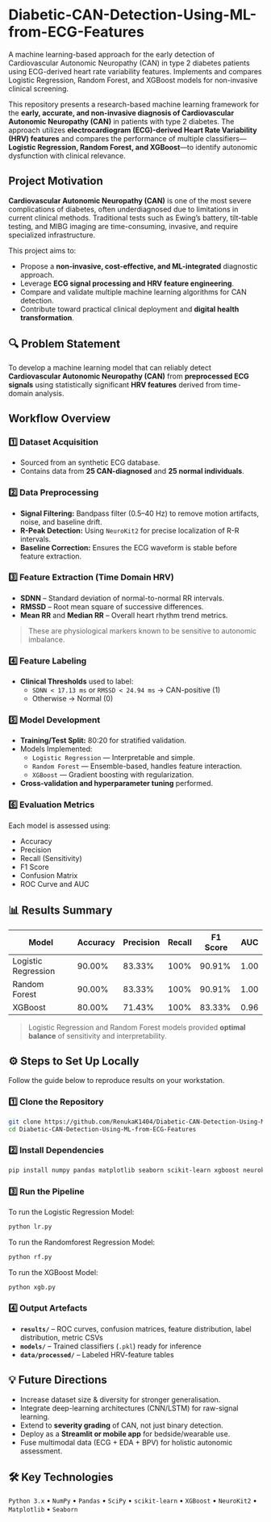 # Diabetic-CAN-Detection-Using-ML-from-ECG-Features
A machine learning-based approach for the early detection of Cardiovascular Autonomic Neuropathy (CAN) in type 2 diabetes patients using ECG-derived heart rate variability features. Implements and compares Logistic Regression, Random Forest, and XGBoost models for non-invasive clinical screening.

This repository presents a research-based machine learning framework for the **early, accurate, and non-invasive diagnosis of Cardiovascular Autonomic Neuropathy (CAN)** in patients with type 2 diabetes. The approach utilizes **electrocardiogram (ECG)-derived Heart Rate Variability (HRV) features** and compares the performance of multiple classifiers—**Logistic Regression, Random Forest, and XGBoost**—to identify autonomic dysfunction with clinical relevance.

## Project Motivation

**Cardiovascular Autonomic Neuropathy (CAN)** is one of the most severe complications of diabetes, often underdiagnosed due to limitations in current clinical methods. Traditional tests such as Ewing’s battery, tilt-table testing, and MIBG imaging are time-consuming, invasive, and require specialized infrastructure.

This project aims to:

- Propose a **non-invasive, cost-effective, and ML-integrated** diagnostic approach.
- Leverage **ECG signal processing and HRV feature engineering**.
- Compare and validate multiple machine learning algorithms for CAN detection.
- Contribute toward practical clinical deployment and **digital health transformation**.


## 🔍 Problem Statement

To develop a machine learning model that can reliably detect **Cardiovascular Autonomic Neuropathy (CAN)** from **preprocessed ECG signals** using statistically significant **HRV features** derived from time-domain analysis.


## Workflow Overview

### 1️⃣ Dataset Acquisition
- Sourced from an synthetic ECG database.
- Contains data from **25 CAN-diagnosed** and **25 normal individuals**.

### 2️⃣ Data Preprocessing
- **Signal Filtering:** Bandpass filter (0.5–40 Hz) to remove motion artifacts, noise, and baseline drift.
- **R-Peak Detection:** Using `NeuroKit2` for precise localization of R-R intervals.
- **Baseline Correction:** Ensures the ECG waveform is stable before feature extraction.

### 3️⃣ Feature Extraction (Time Domain HRV)
- **SDNN** – Standard deviation of normal-to-normal RR intervals.
- **RMSSD** – Root mean square of successive differences.
- **Mean RR** and **Median RR** – Overall heart rhythm trend metrics.

> These are physiological markers known to be sensitive to autonomic imbalance.

### 4️⃣ Feature Labeling
- **Clinical Thresholds** used to label:
  - `SDNN < 17.13 ms` or `RMSSD < 24.94 ms` → CAN-positive (1)
  - Otherwise → Normal (0)

### 5️⃣ Model Development
- **Training/Test Split:** 80:20 for stratified validation.
- Models Implemented:
  - `Logistic Regression` — Interpretable and simple.
  - `Random Forest` — Ensemble-based, handles feature interaction.
  - `XGBoost` — Gradient boosting with regularization.
- **Cross-validation and hyperparameter tuning** performed.

### 6️⃣ Evaluation Metrics
Each model is assessed using:
- Accuracy
- Precision
- Recall (Sensitivity)
- F1 Score
- Confusion Matrix
- ROC Curve and AUC

## 📊 Results Summary

| Model              | Accuracy | Precision | Recall | F1 Score | AUC  |
|-------------------|----------|-----------|--------|----------|------|
| Logistic Regression | 90.00%   | 83.33%    | 100%   | 90.91%   | 1.00 |
| Random Forest       | 90.00%   | 83.33%    | 100%   | 90.91%   | 1.00 |
| XGBoost             | 80.00%   | 71.43%    | 100%   | 83.33%   | 0.96 |

> Logistic Regression and Random Forest models provided **optimal balance** of sensitivity and interpretability.

## ⚙️ Steps to Set Up Locally

Follow the guide below to reproduce results on your workstation.

### 1️⃣ Clone the Repository
```bash
git clone https://github.com/RenukaK1404/Diabetic-CAN-Detection-Using-ML-from-ECG-Features.git
cd Diabetic-CAN-Detection-Using-ML-from-ECG-Features
```

### 2️⃣ Install Dependencies
```bash
pip install numpy pandas matplotlib seaborn scikit-learn xgboost neurokit2 scipy
```

### 3️⃣ Run the Pipeline

To run the Logistic Regression Model:
```bash
python lr.py
```
To run the Randomforest Regression Model:
```bash
python rf.py
```
To run the XGBoost Model:
```bash
python xgb.py
```

### 4️⃣ Output Artefacts
- **`results/`** – ROC curves, confusion matrices, feature distribution, label distribution, metric CSVs  
- **`models/`** – Trained classifiers (`.pkl`) ready for inference  
- **`data/processed/`** – Labeled HRV-feature tables  


## 💡 Future Directions
- Increase dataset size & diversity for stronger generalisation.  
- Integrate deep-learning architectures (CNN/LSTM) for raw-signal learning.  
- Extend to **severity grading** of CAN, not just binary detection.  
- Deploy as a **Streamlit or mobile app** for bedside/wearable use.  
- Fuse multimodal data (ECG + EDA + BPV) for holistic autonomic assessment.  


## 🛠️ Key Technologies
`Python 3.x` • `NumPy` • `Pandas` • `SciPy` • `scikit-learn` • `XGBoost` • `NeuroKit2` • `Matplotlib` • `Seaborn`

